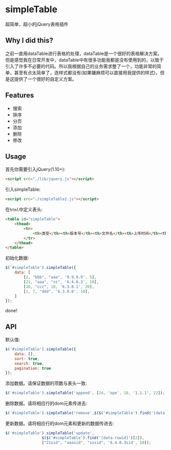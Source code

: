 # simpleTable
超简单，超小的jQuery表格插件

## Why I did this?

之前一直用dataTable进行表格的处理，dataTable是一个很好的表格解决方案。但是感觉我在日常开发中，dataTable中有很多功能我都是没有使用到的，以致于引入了许多不必要的代码。所以我根据自己的业务需求整了一个，功能非常的简单，甚至有点太简单了，连样式都没有(如果嫌麻烦可以直接用我提供的样式)，但是这提供了一个很好的自定义方案。

## Features

* 搜索
* 排序
* 分页
* 添加
* 删除
* 修改

## Usage

首先你需要引入jQuery(1.10+):

```html
<script src="./lib/jquery.js"></script>
```

引入simpleTable:

```html
<script src="./simpleTable2.js"></script>
```

在`html`中定义表头:

```html
<table id="simpleTable">
    <thead>
        <tr>
            <th>类型</th><th>版本号</th><th>文件名</th><th>上传时间</th><th>操作</th>
        </tr>
    </thead>
</table>
```

初始化数据:

```js
$('#simpleTable').simpleTable({
    data: [
        [2, "bbb", "aaa", '9.9.9.9', 5],
        [21, "aaa", "ss", '6.4.0.3', 10],
        [16, "ccc", 18, '6.3.0.1', 20],
        [1, 7, "ddd", '6.3.0.0', 10],
    ]
});
```
done!

## API

默认值:

```js
$('#simpleTable').simpleTable({
    data: [],
    sort: true,
    search: true,
    pagination: true
});
```

添加数据。请保证数据的项数与表头一致:

```js
$('#simpleTable').simpleTable('append', [24, 'ope', 18, '1.1.1', 22]);
```

删除数据。请将相应行的dom元素传进去:

```js
$('#simpleTable').simpleTable('remove',$($('#simpleTable').find('[data-rowid]')[2]));
```

更新数据。请将相应行的dom元素和更新的数据传进去:

```js
$('#simpleTable').simpleTable('update',
                $($('#simpleTable').find('[data-rowid]')[2]),
                ["21sid", "aaasid", "sssid", '6.4.0.3sid', 10]);
```
